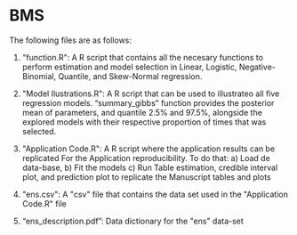 # BMS
The following files are as follows:

1. "function.R": A R script that contains all the necesary functions to perform estimation and model selection in Linear, Logistic, Negative-Binomial, Quantile, and Skew-Normal regression.

2. "Model Ilustrations.R": A R script that can be used to illustrateo all five regression models. “summary_gibbs” function provides the posterior mean of parameters, and quantile 2.5% and 97.5%, alongside the explored models with their respective proportion of times that was selected.

3. "Application Code.R": A R script where the application results can be replicated For the Application reproducibility. To do that:
	a) Load de data-base, 
	b) Fit the models
	c) Run Table estimation, credible interval plot, and prediction plot to replicate the Manuscript tables and plots

4. "ens.csv": A "csv" file that contains the data set used in the "Application Code.R" file

5. “ens_description.pdf”: Data dictionary for the "ens" data-set
